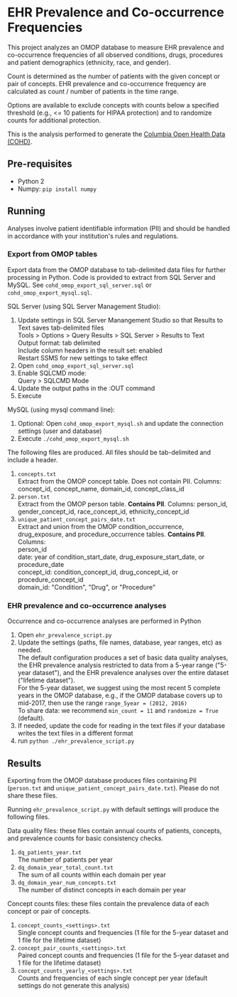 # EHR Prevalence and Co-occurrence Frequencies

This project analyzes an OMOP database to measure EHR prevalence and co-occurrence frequencies of all observed conditions, drugs, procedures and patient demographics (ethnicity, race, and gender). 

Count is determined as the number of patients with the given concept or pair of concepts. EHR prevalence and co-occurrence frequency are calculated as count / number of patients in the time range. 

Options are available to exclude concepts with counts below a specified threshold (e.g., <= 10 patients for HIPAA protection) and to randomize counts for additional protection. 

This is the analysis performed to generate the [Columbia Open Health Data (COHD)](cohd.nsides.io).

## Pre-requisites

* Python 2
* Numpy: ```pip install numpy```


## Running

Analyses involve patient identifiable information (PII) and should be handled in accordance with your institution's rules and regulations. 

### Export from OMOP tables 

Export data from the OMOP database to tab-delimited data files for further processing in Python. Code is provided to extract from SQL Server and MySQL. See ```cohd_omop_export_sql_server.sql``` or ```cohd_omop_export_mysql.sql```. 

SQL Server (using SQL Server Management Studio):
1. Update settings in SQL Server Manangement Studio so that Results to Text saves tab-delimited files  
Tools > Options > Query Results > SQL Server > Results to Text  
Output format: tab delimited  
Include column headers in the result set: enabled  
Restart SSMS for new settings to take effect
2. Open ```cohd_omop_export_sql_server.sql```
3. Enable SQLCMD mode:  
Query > SQLCMD Mode
4. Update the output paths in the :OUT command
5. Execute

MySQL (using mysql command line):
1. Optional: Open ```cohd_omop_export_mysql.sh``` and update the connection settings (user and database)
2. Execute ```./cohd_omop_export_mysql.sh```

The following files are produced. All files should be tab-delimited and include a header. 

1. ```concepts.txt```  
Extract from the OMOP concept table. Does not contain PII. Columns: concept_id, concept_name, domain_id, concept_class_id
2. ```person.txt```  
Extract from the OMOP person table. **Contains PII**. Columns: person_id, gender_concept_id, race_concept_id, ethnicity_concept_id
3. ```unique_patient_concept_pairs_date.txt```  
Extract and union from the OMOP condition_occurrence, drug_exposure, and procedure_occurrence tables. **Contains PII**. Columns:   
person_id  
date: year of condition_start_date, drug_exposure_start_date, or procedure_date  
concept_id: condition_concept_id, drug_concept_id, or procedure_concept_id  
domain_id: "Condition", "Drug", or "Procedure"


### EHR prevalence and co-occurrence analyses
Occurrence and co-occurrence analyses are performed in Python    
1. Open ```ehr_prevalence_script.py```
2. Update the settings (paths, file names, database, year ranges, etc) as needed.  
The default configuration produces a set of basic data quality analyses, the EHR prevalence analysis restricted to data from a 5-year range ("5-year dataset"), and the EHR prevalence analyses over the entire dataset ("lifetime dataset").  
For the 5-year dataset, we suggest using the most recent 5 complete years in the OMOP database, e.g., if the OMOP database covers up to mid-2017, then use the range ```range_5year = (2012, 2016)```  
To share data: we recommend ```min_count = 11``` and ```randomize = True``` (default).  
3. If needed, update the code for reading in the text files if your database writes the text files in a different format
4. run ```python ./ehr_prevalence_script.py```

## Results

Exporting from the OMOP database produces files containing PII (```person.txt``` and ```unique_patient_concept_pairs_date.txt```). Please do not share these files. 

Running ```ehr_prevalence_script.py``` with default settings will produce the following files.

Data quality files: these files contain annual counts of patients, concepts, and prevalence counts for basic consistency checks.
1.  ```dq_patients_year.txt```  
The number of patients per year
2.  ```dq_domain_year_total_count.txt```  
The sum of all counts within each domain per year
3.  ```dq_domain_year_num_concepts.txt```  
The number of distinct concepts in each domain per year

Concept counts files: these files contain the prevalence data of each concept or pair of concepts. 
1. ```concept_counts_<settings>.txt```  
Single concept counts and frequencies (1 file for the 5-year dataset and 1 file for the lifetime dataset)
2. ```concept_pair_counts_<settings>.txt```  
Paired concept counts and frequencies (1 file for the 5-year dataset and 1 file for the lifetime dataset)
6. ```concept_counts_yearly_<settings>.txt```  
Counts and frequencies of each single concept per year (default settings do not generate this analysis)